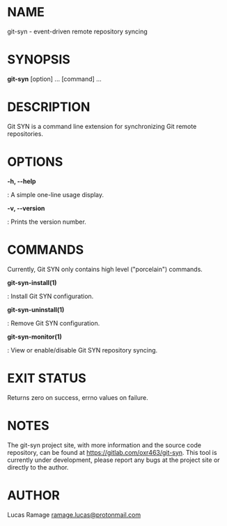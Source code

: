 # NAME

git-syn - event-driven remote repository syncing

# SYNOPSIS

**git-syn** [option] ... [command] ...

# DESCRIPTION

Git SYN is a command line extension for synchronizing Git remote repositories.

# OPTIONS

**-h, --help**

:   A simple one-line usage display.

**-v, --version**

:   Prints the version number.

# COMMANDS

Currently, Git SYN only contains high level ("porcelain") commands.

**git-syn-install(1)**

:   Install Git SYN configuration.

**git-syn-uninstall(1)**

:   Remove Git SYN configuration.

**git-syn-monitor(1)**

:   View or enable/disable Git SYN repository syncing.

# EXIT STATUS

Returns zero on success, errno values on failure.

# NOTES

The git-syn project site, with more information and the source code
repository, can be found at <https://gitlab.com/oxr463/git-syn>. This
tool is currently under development,
please report any bugs at the project site or directly to the author.

# AUTHOR

Lucas Ramage <ramage.lucas@protonmail.com>

